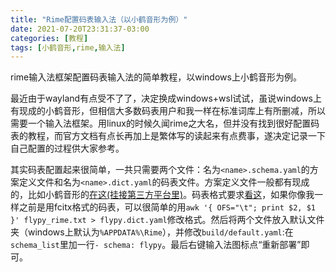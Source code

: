 ```yaml
---
title: "Rime配置码表输入法（以小鹤音形为例）"
date: 2021-07-20T23:31:37-03:00
categories: [教程]
tags: [小鹤音形,rime,输入法]
---
```

rime输入法框架配置码表输入法的简单教程，以windows上小鹤音形为例。
<!--more-->
最近由于wayland有点受不了了，决定换成windows+wsl试试，虽说windows上有现成的小鹤音形，但相信大多数码表用户和我一样在标准词库上有所删减，所以需要一个输入法框架。用linux的时候久闻rime之大名，但并没有找到很好配置码表的教程，而官方文档有点长再加上是繁体写的读起来有点费事，遂决定记录一下自己配置的过程供大家参考。

其实码表配置起来很简单，一共只需要两个文件：名为`<name>.schema.yaml`的方案定义文件和名为`<name>.dict.yaml`的码表文件。方案定义文件一般都有现成的，比如小鹤音形的[在这(挂接第三方平台里)](http://flypy.ys168.com/)。码表格式要求[看这](https://github.com/rime/home/wiki/RimeWithSchemata#%E7%A2%BC%E8%A1%A8%E8%88%87%E8%A9%9E%E5%85%B8)，如果你像我一样之前是用fcitx格式的码表，可以很简单的用`awk '{ OFS="\t"; print $2, $1 }' flypy_rime.txt > flypy.dict.yaml`修改格式。然后将两个文件放入默认文件夹（windows上默认为`%APPDATA%\Rime`），并修改`build/default.yaml`:在`schema_list`里加一行`- schema: flypy`。最后右键输入法图标点“重新部署”即可。
